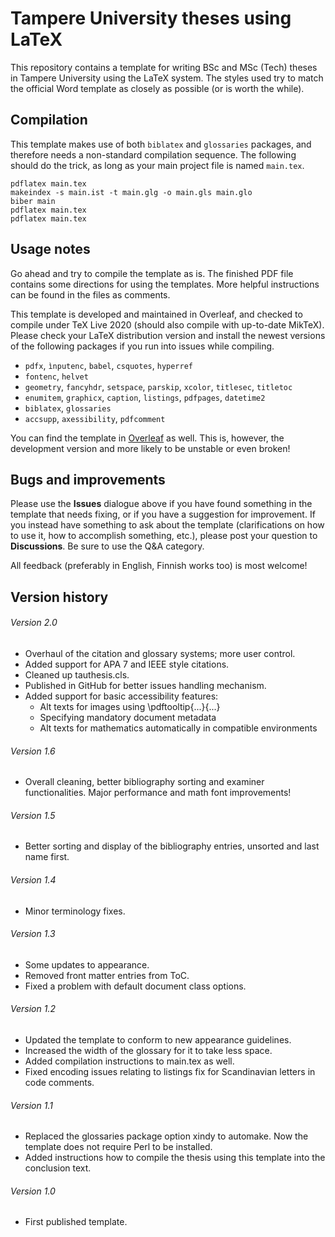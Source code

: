 # Tampere University theses using LaTeX

This repository contains a template for writing BSc and MSc (Tech) theses in Tampere University using the LaTeX system. The styles used try to match the official Word template as closely as possible (or is worth the while).

## Compilation

This template makes use of both `biblatex` and `glossaries` packages, and therefore needs a non-standard compilation sequence. The following should do the trick, as long as your main project file is named `main.tex`.

```
pdflatex main.tex
makeindex -s main.ist -t main.glg -o main.gls main.glo
biber main
pdflatex main.tex
pdflatex main.tex
```

## Usage notes

Go ahead and try to compile the template as is. The finished PDF file contains some directions for using the templates. More helpful instructions can be found in the files as comments.

This template is developed and maintained in Overleaf, and checked to compile under TeX Live 2020 (should also compile with up-to-date MikTeX). Please check your LaTeX distribution version and install the newest versions of the following packages if you run into issues while compiling.

* `pdfx`, `ìnputenc`, `babel`, `csquotes`, `hyperref`
* `fontenc`, `helvet`
* `geometry`, `fancyhdr`, `setspace`, `parskip`, `xcolor`, `titlesec`, `titletoc`
* `enumitem`, `graphicx`, `caption`, `listings`, `pdfpages`, `datetime2`
* `biblatex`, `glossaries`
* `accsupp`, `axessibility`, `pdfcomment`

You can find the template in [Overleaf](https://www.overleaf.com/read/bvvsnpvqvtst) as well. This is, however, the development version and more likely to be unstable or even broken!

## Bugs and improvements

Please use the **Issues** dialogue above if you have found something in the template that needs fixing, or if you have a suggestion for improvement. If you instead have something to ask about the template (clarifications on how to use it, how to accomplish something, etc.), please post your question to **Discussions**. Be sure to use the Q&A category.

All feedback (preferably in English, Finnish works too) is most welcome!

## Version history

###### Version 2.0

* Overhaul of the citation and glossary systems; more user control.
* Added support for APA 7 and IEEE style citations.
* Cleaned up tauthesis.cls.
* Published in GitHub for better issues handling mechanism.
* Added support for basic accessibility features:
  * Alt texts for images using \pdftooltip{...}{...}
  * Specifying mandatory document metadata
  * Alt texts for mathematics automatically in compatible environments

###### Version 1.6

* Overall cleaning, better bibliography sorting and examiner functionalities. Major performance and math font improvements!

###### Version 1.5

* Better sorting and display of the bibliography entries, unsorted and last name first.

###### Version 1.4

* Minor terminology fixes.

###### Version 1.3

* Some updates to appearance.
* Removed front matter entries from ToC.
* Fixed a problem with default document class options.

###### Version 1.2

* Updated the template to conform to new appearance guidelines.
* Increased the width of the glossary for it to take less space.
* Added compilation instructions to main.tex as well.
* Fixed encoding issues relating to listings fix for Scandinavian letters in code comments.

###### Version 1.1

* Replaced the glossaries package option xindy to automake. Now the template does not require Perl to be installed.
* Added instructions how to compile the thesis using this template into the conclusion text.

###### Version 1.0

* First published template.